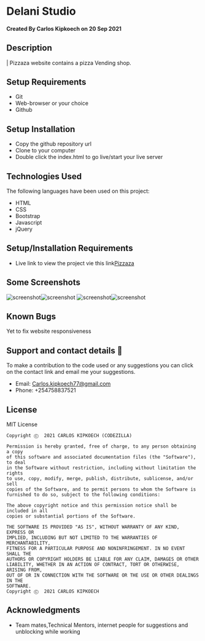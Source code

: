 # Delani Studio

#### Created By Carlos Kipkoech on 20 Sep 2021
## Description
 | Pizzaza website contains a pizza Vending shop.
## Setup Requirements
* Git
* Web-browser or your choice
* Github

## Setup Installation
* Copy the github repository url
* Clone to your computer
* Double click the index.html to go live/start your live server
## Technologies Used
 The following languages have been used on this project:
 * HTML
 * CSS
 * Bootstrap
 * Javascript
 * jQuery

## Setup/Installation Requirements

* Live link to view the project vie this link<a href="https://DWN7777.github.io/delani-studio/">Pizzaza</a>
## Some Screenshots
<img src="img/showcasescreen.png" alt="screenshot" /><img src="img/aboutscreen.png" alt="screenshot" />
<img src="img/portscreen.png" alt="screenshot" /><img src="img/contactscreen.png" alt="screenshot" />




## Known Bugs
Yet to fix website responsiveness
## Support and contact details 🙂
To make a contribution to the code used or any suggestions you can click on the contact link and email me your suggestions.
* Email: Carlos.kipkoech77@gmail.com
* Phone: +254758837521
## License
MIT License
```
Copyright Ⓒ  2021 CARLOS KIPKOECH (CODEZILLA)

Permission is hereby granted, free of charge, to any person obtaining a copy
of this software and associated documentation files (the "Software"), to deal
in the Software without restriction, including without limitation the rights
to use, copy, modify, merge, publish, distribute, sublicense, and/or sell
copies of the Software, and to permit persons to whom the Software is
furnished to do so, subject to the following conditions:

The above copyright notice and this permission notice shall be included in all
copies or substantial portions of the Software.

THE SOFTWARE IS PROVIDED "AS IS", WITHOUT WARRANTY OF ANY KIND, EXPRESS OR
IMPLIED, INCLUDING BUT NOT LIMITED TO THE WARRANTIES OF MERCHANTABILITY,
FITNESS FOR A PARTICULAR PURPOSE AND NONINFRINGEMENT. IN NO EVENT SHALL THE
AUTHORS OR COPYRIGHT HOLDERS BE LIABLE FOR ANY CLAIM, DAMAGES OR OTHER
LIABILITY, WHETHER IN AN ACTION OF CONTRACT, TORT OR OTHERWISE, ARISING FROM,
OUT OF OR IN CONNECTION WITH THE SOFTWARE OR THE USE OR OTHER DEALINGS IN THE
SOFTWARE.
Copyright Ⓒ  2021 CARLOS KIPKOECH
```
## Acknowledgments

 
* Team mates,Technical Mentors, internet people for suggestions and unblocking while working 
